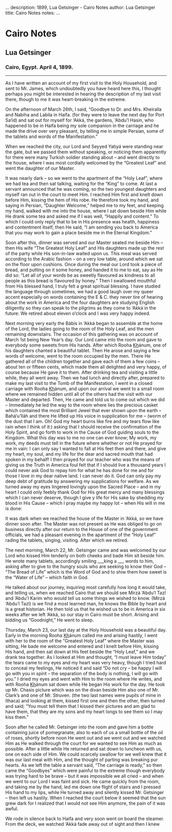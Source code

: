 ...
description: 1899, Lua Getsinger - Cairo Notes 
author: Lua Getsinger  
title: Cairo Notes 
notes:
...


# Cairo Notes  
## Lua Getsinger   
### Cairo, Egypt. April 4, 1899.

----

As I have written an account of my first visit to the Holy Household, and sent to Mr. James, which undoubtedly you have heard here this, I thought perhaps you might be interested in hearing the description of my last visit there, though to me it was heart-breaking in the extreme.  

On the afternoon of March 26th, I said, “Goodbye to Dr. and Mrs. Kheiralla and Nabiha and Labila in Haifa. (for they were to leave the next day for Port Sa‘íd) and sat out for myself for ‘Akká, the gardens, ‘Abdu’l Hasin, who happened to be in Haifa being my sole companion in the carriage and he made the drive over very pleasant, by telling me in simple Persian, some of the tablets and words of the Manifestation.”  

When we reached the city, our Lord and Seyyed Yaḥyá were standing near the gate, but we passed them without speaking, or noticing them apparently for there were many Turkish soldier standing about – and went directly to the house, where I was most cordially welcomed by the “Greatest Leaf” and went the daughter of our Master.  

It was nearly dark – so we went to the apartment of the “Holy Leaf”, where we had tea and then sat talking, waiting for the “King” to come. At last a servant announced that he was coming, so the two youngest daughters and myself ran out in the court to meet Him. I reached Him first and knelt down before Him, kissing the hem of His robe. He therefore took my hand, and saying in Persian, “Daughter Welcome,” helped me to my feet, and keeping my hand, walked with me into the house, where I sat down beside Him while He drank some tea and asked me if I was well, “Happily and content.” To which I could only reply that to be in His presence was health, happiness and contentment itself, then He said, “I am sending you back to America that you may work to gain a place beside me in the Eternal Kingdom.”  

Soon after this, dinner was served and our Master seated me beside Him – then His wife “The Greatest Holy Leaf” and His daughters made up the rest of the party while His son-in-law waited upon us. This meal was served according to the Arabic fashion – on a very low table, around which we sat on the floor upon cushions. Once during the meal our Lord took a piece of bread, and putting on it some honey, and handed it to me to eat, say as He did so: “Let all of your words be as sweetly flavoured as kindness to all people as this bread is flavoured by honey.” Then I swallowed mouthful from His blessed hand, I truly felt a great spiritual blessing. I have studied the language through sometimes, we had a good laugh over my queer accent especially on words containing the E & C. they never tire of hearing about the work in America and the four daughters are studying English diligently so they can speak to the pilgrims as they come to ‘Akká in the future: We retired about eleven o’clock and I was very happy indeed.  

Next morning very early the Bábís in ‘Akká began to assemble at the home of the Lord, the ladies going to the room of the Holy Leaf, and the men remaining downstairs. The occasion of this gathering was on account of March 1st being New Year’s day. Our Lord came into the room and gave to everybody some sweets from His hands. After which Rooha <u>Kh</u>ánum, one of his daughters chanted a beautiful tablet. Then He arose and saying a few words of welcome, went to the room occupied by the men. There He gathered all of the children together and gave each of them a few coins – about ten or fifteen cents, which made them all delighted and very happy, of course because He gave it to them. After drinking tea and visiting a little while, they all went away. Then we had lunch and directly after, prepared to make my last visit to the Tomb of the Manifestation, I went in a closed carriage with Rooha <u>Kh</u>ánum, and upon our arrival we went to a small room where we remained hidden until all of the others had the visit with our Master and departed. Then, He came and told us to come out which we did – Immediately he led the way to the room where lies the precious casket which contained the most Brilliant Jewel that ever shown upon the earth – Bahá’u’lláh and there He lifted up His voice in supplication for me – (worm of the dust that I am. Oh! God my heart burns like fire and my tears flow like rain when I think of it:) asking that I should receive the confirmation of the Holy Spirit, and go forth to work in the Cause of God guiding souls to the Kingdom. What this day was to me no one can ever know; My work, my work, my deeds must tell in the future where whether or not He prayed for me in vain: I can only say I wanted to fall at His feet then and there, and give my heart, my soul, and my life for the dear and sacred mouth that had spoken in my behalf! I then prayed for our teacher who was the means of giving us the Truth in America foul felt that if I should live a thousand years I could never ask God to repay him for what he has done for me and for those I love in my dear native land. I can never do it. God can only pay my deep debt of gratitude by answering my supplications for welfare. As we turned away my eyes lingered lovingly upon the Sacred Place – and in my heart I could only feebly thank God for His great mercy and many blessings which I can never deserve, though I give y life for His sake by shedding my blood in His Cause – which I pray maybe my happy lot – when His will in me is done:  

It was dark when we reached the house of the Master in ‘Akká, so we have dinner soon after. The Master was not present as He was obliged to go on business directly after our return to the House of one of the government officials, we had a pleasant evening in the apartment of the “Holy Leaf” rading the tablets, singing, visiting. After which we retired.  

The next morning, March 22, Mr. Getsinger came and was welcomed by our Lord who kissed Him tenderly on both cheeks and bade Him sit beside him. He wrote many tablets, accordingly smiling ___king a ___ words to him, asking after to give to the hungry souls who are seeking to know their God – “The Bread of Life” which is the Word of God and to shiw them how sweet is the “Water of Life” – which faith in God.  

He talked about our journey, inquiring most carefully how long it would take, and telling us, when we reached Cairo that we should see Mírzá ‘Abdu’l Tazl and ‘Abdu’l Karim who would tell us some things we wished to know. (Mírzá ‘Abdu’l Tazl) is we find a most learned man, he knows the Bible by heart and is a great historian. He then told us that he wished us to be in America in six weeks after we left ‘Akká, so our stay in Cairo must be short. Arising and bidding us “Goodnight,” He went to sleep.  

Thursday, March 23, our last day at the Holy Household was a beautiful day. Early in the morning Rooha <u>Kh</u>ánum called me and arising hastily, I went with her to the room of the “Greatest Holy Leaf” where the Master was sitting, He bade me welcome and entered and I knelt before Him, kissing His hand, and then sat down at His feet beside the “Holy Leaf,” and we drank tea together. As I looked at Him and thought, “I must leave Him today” the tears came to my eyes and my heart was very heavy, though I tried hard to conceal my feelings, He noticed it and said “Do not cry – be happy I will go with you in spirit – the separation of the body is nothing, I will go with you.” I dried my eyes and went with Him to the room where He writes, and with Rooha <u>Kh</u>ánum sat down while He began His work for the day. He took up Mr. Chasis picture which was on the divan beside Him also one of Mr. Clark’s and one of Mr. Struven. (the two last names were pupils of mine in Ithaca) and looking at them, kissed first one and then the other, then turned and said; “You must tell them that I kissed their pictures and am glad to have them, that they are my sons and my heart longs to see them so I may kiss them.”  

Soon after he called Mr. Getsinger into the room and gave him a bottle containing juice of pomegranate; also to each of us a small bottle of the oil of roses, shortly before noon He went out and we went out and we watched Him as He walked through the court for we wanted to see Him as much as possible. After a little while He returned and sat down to luncheon with us, one on each side of Him. We could scarcely swallow for we well knew that it was our last meal with Him, and the thought of parting was breaking pur hearts. As we left the table a servant said, “The carriage is ready,” so then came the “Goodbyes” which were painful to the extreme though everybody was trying hard to be brave – but it was impossible we all cried – and when we went to our Lord I was faint and sick. He came quickly from the room, and taking me by the hand, led me down one flight of stairs and I pressed His hand to my lips, while He turned away and silently kissed Mr. Getsinger – then left us hastily. When I reached the court below it seemed that the sun grew dark for I realized that I would not see Him anymore, the pain of it was awful.  

We rode in silence back to Haifa and very soon went on board the steamer. From the deck, we watched ‘Akká fade away out of sight and then I knew